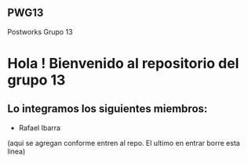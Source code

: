 ## PWG13
Postworks Grupo 13

#  Hola ! Bienvenido al repositorio del grupo 13

## Lo integramos los siguientes miembros:

* Rafael Ibarra

(aqui se agregan conforme entren al repo. El ultimo en entrar borre esta linea)
